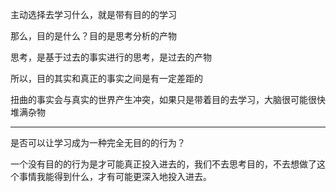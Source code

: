 主动选择去学习什么，就是带有目的的学习

那么，目的是什么？目的是思考分析的产物

思考，是基于过去的事实进行的思考，是过去的产物

所以，目的其实和真正的事实之间是有一定差距的

扭曲的事实会与真实的世界产生冲突，如果只是带着目的去学习，大脑很可能很快堆满杂物

---

是否可以让学习成为一种完全无目的的行为？

一个没有目的的行为是才可能真正投入进去的，我们不去思考目的，不去想做了这个事情我能得到什么，才有可能更深入地投入进去。




